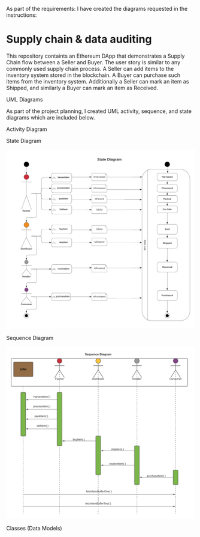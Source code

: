As part of the requirements: I have created the diagrams requested in the instructions:


# Supply chain & data auditing

This repository containts an Ethereum DApp that demonstrates a Supply Chain flow between a Seller and Buyer. The user story is similar to any commonly used supply chain process. A Seller can add items to the inventory system stored in the blockchain. A Buyer can purchase such items from the inventory system. Additionally a Seller can mark an item as Shipped, and similarly a Buyer can mark an item as Received.

UML Diagrams

As part of the project planning, I created UML activity, sequence, and state diagrams which are included below.

Activity Diagram


State Diagram

![UML Diagram](images/state_diagram.png)


Sequence Diagram

![UML Diagram](images/sequence_diagram.png)


Classes (Data Models)



